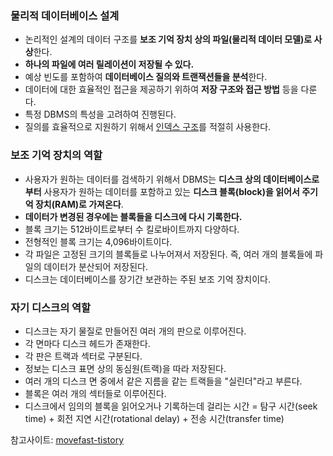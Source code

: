 ### 물리적 데이터베이스 설계

- 논리적인 설계의 데이터 구조를 **보조 기억 장치 상의 파일(물리적 데이터 모델)로 사상**한다.
- **하나의 파일에 여러 릴레이션이 저장될 수 있다.**
- 예상 빈도를 포함하여 **데이터베이스 질의와 트랜잭션들을 분석**한다.
- 데이터에 대한 효율적인 접근을 제공하기 위하여 **저장 구조와 접근 방법** 등을 다룬다.
- 특정 DBMS의 특성을 고려하여 진행된다.
- 질의를 효율적으로 지원하기 위해서 <u>인덱스 구조</u>를 적절히 사용한다.



### 보조 기억 장치의 역할

- 사용자가 원하는 데이터를 검색하기 위해서 DBMS는 **디스크 상의 데이터베이스로부터** 사용자가 원하는 데이터를 포함하고 있는 **디스크 블록(block)을 읽어서 주기억 장치(RAM)로 가져온다**.
- **데이터가 변경된 경우에는 블록들을 디스크에 다시 기록한다.**
- 블록 크기는 512바이트로부터 수 킬로바이트까지 다양하다.
- 전형적인 블록 크기는 4,096바이트이다.
- 각 파일은 고정된 크기의 블록들로 나누어져서 저장된다. 즉, 여러 개의 블록들에 파일의 데이터가 분산되어 저장된다.
- 디스크는 데이터베이스를 장기간 보관하는 주된 보조 기억 장치이다.



### 자기 디스크의 역할

- 디스크는 자기 물질로 만들어진 여러 개의 판으로 이루어진다.
- 각 면마다 디스크 헤드가 존재한다.
- 각 판은 트랙과 섹터로 구분된다.
- 정보는 디스크 표면 상의 동심원(트랙)을 따라 저장된다.
- 여러 개의 디스크 면 중에서 같은 지름을 같는 트랙들을 "실린더"라고 부른다.
- 블록은 여러 개의 섹터들로 이루어진다.
- 디스크에서 임의의 블록을 읽어오거나 기록하는데 걸리는 시간 = 탐구 시간(seek time) + 회전 지연 시간(rotational delay) + 전송 시간(transfer time)





참고사이트: [movefast-tistory](https://movefast.tistory.com/91)